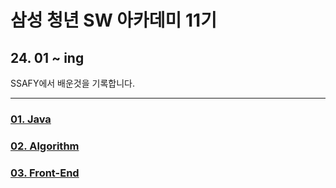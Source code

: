 # 삼성 청년 SW 아카데미 11기 
## 24. 01 ~ ing

SSAFY에서 배운것을 기록합니다.

---
### [01. Java](https://github.com/unggu0704/saffy/tree/main/01.%20Java)
### [02. Algorithm](https://github.com/unggu0704/saffy/tree/main/02.%20Algorithm)
### [03. Front-End](https://github.com/unggu0704/saffy/tree/main/03.%20FrontEnd)
